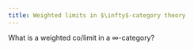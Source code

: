 ```yaml
---
title: Weighted limits in $\infty$-category theory
---
```


What is a weighted co/limit in a $\infty$-category?